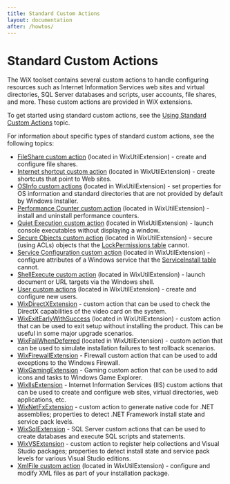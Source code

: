 ```yaml
---
title: Standard Custom Actions
layout: documentation
after: /howtos/
---
```

# Standard Custom Actions

The WiX toolset contains several custom actions to handle configuring resources such as Internet Information Services web sites and virtual directories, SQL Server databases and scripts, user accounts, file shares, and more. These custom actions are provided in WiX extensions.

To get started using standard custom actions, see the [Using Standard Custom Actions](using_standard_customactions.md) topic.

For information about specific types of standard custom actions, see the following topics:

* [FileShare custom action](../xsd/util/fileshare.md) (located in WixUtilExtension) - create and configure file shares.
* [Internet shortcut custom action](../xsd/util/internetshortcut.md) (located in WixUtilExtension) - create shortcuts that point to Web sites.
* [OSInfo custom actions](osinfo.md) (located in WixUtilExtension) - set properties for OS information and standard directories that are not provided by default by Windows Installer.
* [Performance Counter custom action](perfmon.md) (located in WixUtilExtension) - install and uninstall performance counters.
* [Quiet Execution custom action](qtexec.md) (located in WixUtilExtension) - launch console executables without displaying a window.
* [Secure Objects custom action](../xsd/util/permissionex.md) (located in WixUtilExtension) - secure (using ACLs) objects that the <a href='http://msdn.microsoft.com/library/aa369774.aspx' target="_blank">LockPermissions table</a> cannot.
* [Service Configuration custom action](../xsd/util/serviceconfig.md) (located in WixUtilExtension) - configure attributes of a Windows service that the <a href='http://msdn.microsoft.com/library/aa371637.aspx' target="_blank">ServiceInstall table</a> cannot.
* [ShellExecute custom action](shellexec.md) (located in WixUtilExtension) - launch document or URL targets via the Windows shell.
* [User custom actions](../xsd/util/user.md) (located in WixUtilExtension) - create and configure new users.
* [WixDirectXExtension](wixdirectxextension.md) - custom action that can be used to check the DirectX capabilities of the video card on the system.
* [WixExitEarlyWithSuccess](wixexitearlywithsuccess.md) (located in WixUtilExtension) - custom action that can be used to exit setup without installing the product. This can be useful in some major upgrade scenarios.
* [WixFailWhenDeferred](wixfailwhendeferred.md) (located in WixUtilExtension) - custom action that can be used to simulate installation failures to test rollback scenarios.
* [WixFirewallExtension](../xsd/firewall/index.md) - Firewall custom action that can be used to add exceptions to the Windows Firewall.
* [WixGamingExtension](wixgamingextension.md) - Gaming custom action that can be used to add icons and tasks to Windows Game Explorer.
* [WixIIsExtension](../xsd/iis/index.md) - Internet Information Services (IIS) custom actions that can be used to create and configure web sites, virtual directories, web applications, etc.
* [WixNetFxExtension](wixnetfxextension.md) - custom action to generate native code for .NET assemblies; properties to detect .NET Framework install state and service pack levels.
* [WixSqlExtension](../xsd/sql/index.md) - SQL Server custom actions that can be used to create databases and execute SQL scripts and statements.
* [WixVSExtension](wixvsextension.md) - custom action to register help collections and Visual Studio packages; properties to detect install state and service pack levels for various Visual Studio editions.
* [XmlFile custom action](../xsd/util/xmlfile.md) (located in WixUtilExtension) - configure and modify XML files as part of your installation package.
